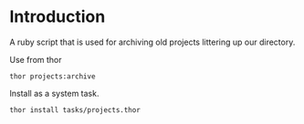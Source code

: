 Introduction
============

A ruby script that is used for archiving old projects littering up our directory.

Use from thor

    thor projects:archive

Install as a system task.

    thor install tasks/projects.thor
